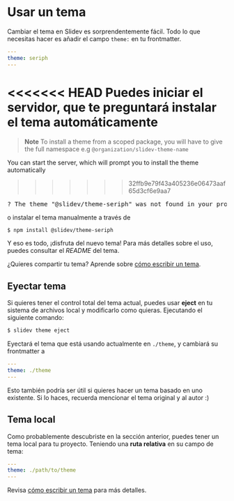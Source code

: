 # Usar un tema

Cambiar el tema en Slidev es sorprendentemente fácil. Todo lo que necesitas hacer es añadir el campo `theme:` en tu frontmatter.

```yaml
---
theme: seriph
---
```

<<<<<<< HEAD
Puedes iniciar el servidor, que te preguntará instalar el tema automáticamente
=======
> **Note**
> To install a theme from a scoped package, you will have to give the full namespace e.g `@organization/slidev-theme-name`

You can start the server, which will prompt you to install the theme automatically
>>>>>>> 32ffb9e79f43a405236e06473aaf65d3cf6e9aa7

<div class="language-md">
<pre>
<span class="token keyword">?</span> The theme <span class="token string">"@slidev/theme-seriph"</span> was not found in your project, do you want to install it now? › (Y/n)
</pre>
</div>

o instalar el tema manualmente a través de

```bash
$ npm install @slidev/theme-seriph
```

Y eso es todo, ¡disfruta del nuevo tema! Para más detalles sobre el uso, puedes consultar el *README* del tema.

¿Quieres compartir tu tema? Aprende sobre [cómo escribir un tema](/themes/write-a-theme).

## Eyectar tema

Si quieres tener el control total del tema actual, puedes usar **eject** en tu sistema de archivos local y modificarlo como quieras. Ejecutando el siguiente comando:

```bash
$ slidev theme eject
```

Eyectará el tema que está usando actualmente en `./theme`, y cambiará su frontmatter a 

```yaml
---
theme: ./theme
---
```

Esto también podría ser útil si quieres hacer un tema basado en uno existente. Si lo haces, recuerda mencionar el tema original y al autor :)

## Tema local

Como probablemente descubriste en la sección anterior, puedes tener un tema local para tu proyecto. Teniendo una **ruta relativa** en su campo de tema:

```yaml
---
theme: ./path/to/theme
---
```

Revisa [cómo escribir un tema](/themes/write-a-theme) para más detalles.